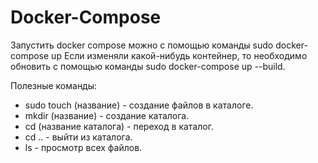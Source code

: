 # Docker-Compose

Запустить docker compose можно с помощью команды sudo docker-compose up
Если изменяли какой-нибудь контейнер, то необходимо обновить с помощью команды sudo docker-compose up --build.

Полезные команды:
* sudo touch (название) - создание файлов в каталоге.
* mkdir (название) - создание каталога.
* cd (название каталога) - переход в каталог.
* cd .. - выйти из каталога.
* ls - просмотр всех файлов.
